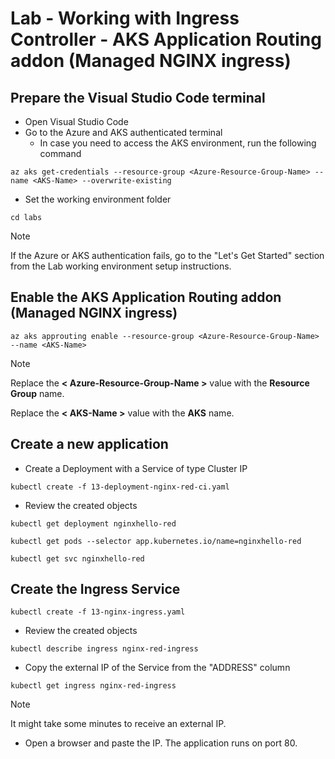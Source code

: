 # Lab - Working with Ingress Controller - AKS Application Routing addon (Managed NGINX ingress)

## Prepare the Visual Studio Code terminal

* Open Visual Studio Code
* Go to the Azure and AKS authenticated terminal
  * In case you need to access the AKS environment, run the following command

```shell
az aks get-credentials --resource-group <Azure-Resource-Group-Name> --name <AKS-Name> --overwrite-existing
```

* Set the working environment folder

```shell
cd labs
```

> [!NOTE]
> If the Azure or AKS authentication fails, go to the "Let's Get Started" section from the  Lab working environment setup instructions.

## Enable the AKS Application Routing addon (Managed NGINX ingress)

```shell
az aks approuting enable --resource-group <Azure-Resource-Group-Name> --name <AKS-Name> 
```

> [!NOTE]
> Replace the **< Azure-Resource-Group-Name >** value with the **Resource Group** name.
>
> Replace the **< AKS-Name >** value with the **AKS** name.

## Create a new application

* Create a Deployment with a Service of type Cluster IP

```shell
kubectl create -f 13-deployment-nginx-red-ci.yaml
```

* Review the created objects

```shell
kubectl get deployment nginxhello-red

kubectl get pods --selector app.kubernetes.io/name=nginxhello-red

kubectl get svc nginxhello-red
```

## Create the Ingress Service

```shell
kubectl create -f 13-nginx-ingress.yaml
```

* Review the created objects

```shell
kubectl describe ingress nginx-red-ingress
```

* Copy the external IP of the Service from the "ADDRESS" column

```shell
kubectl get ingress nginx-red-ingress
```

> [!NOTE]
> It might take some minutes to receive an external IP.

* Open a browser and paste the IP. The application runs on port 80.
